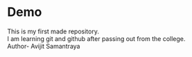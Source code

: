 # Demo
This is my first made repository.
<br>
I am learning git and github after passing out from the college.
<br>
Author- Avijit Samantraya
